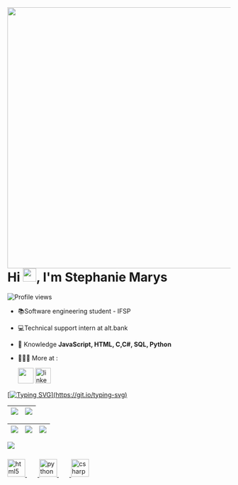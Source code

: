 <img align="right" height="590em" src="https://raw.githubusercontent.com/gist/maykbrito/618ef18e3bbb7cdfd200f3a4fc1aabc6/raw/201d47c76006c99fe0dc55ea92e76bdca5537f08/githubcard.svg"/>
<h1 align="left">Hi <img src="https://raw.githubusercontent.com/kaueMarques/kaueMarques/master/hi.gif" height="30px">, I'm Stephanie Marys</h1>
<p align="left"> <img src="https://komarev.com/ghpvc/?username=maykbrito&color=yellow" alt="Profile views" /> </p>

- 📚Software engineering student - IFSP

- 💻Technical support intern at alt.bank

- 💬 Knowledge **JavaScript, HTML, C,C#, SQL, Python**

- 👩🏽‍💻 More at :
  
  <div align="left">
  <a href = "mailto:stephanie.mmarys01@gmail.com"><img loading="lazy" src="https://img.shields.io/badge/Gmail-D14836?style=for-the-badge&logo=gmail&logoColor=white" height="35"></a>
  <a href="https://www.linkedin.com/in/stephanie-marys-3635b0212" a><img src="https://img.shields.io/static/v1?message=LinkedIn&logo=linkedin&label=&color=0077B5&logoColor=white&labelColor=&style=for-the-badge"  height="35" alt="linkedin logo" />
</div>

[![Typing SVG](https://readme-typing-svg.herokuapp.com?font=Fira+Code&weight=200&size=50&duration=4000&pause=1000&color=00FFFF&center=true&vCenter=true&random=false&width=1000&lines=Bem+Vindo+ao+meu+GitHub+!+;)](https://git.io/typing-svg)
<div>

  | ![](http://github-profile-summary-cards.vercel.app/api/cards/profile-details?username=Stephanie-marys&theme=github_dark) | ![](http://github-profile-summary-cards.vercel.app/api/cards/stats?username=Stephanie-marys&theme=github_dark)
| :-: | :-: |

| ![](http://github-profile-summary-cards.vercel.app/api/cards/productive-time?username=Stephanie-marys&theme=github_dark&utcOffset=-8) | ![](http://github-profile-summary-cards.vercel.app/api/cards/repos-per-language?username=Stephanie-marys&theme=github_dark) | ![](http://github-profile-summary-cards.vercel.app/api/cards/most-commit-language?username=Stephanie-marys&theme=github_dark)
| :-: | :-: | :-: |
  
</div>

![](./profile-3d-contrib/profile-night-rainbow.svg)


 

###

<div align="left">
  <img src="https://cdn.jsdelivr.net/gh/devicons/devicon/icons/html5/html5-original.svg" height="40" alt="html5 logo"  />
  <img width="24" />
  <img src="https://cdn.jsdelivr.net/gh/devicons/devicon/icons/python/python-original.svg" height="40" alt="python logo"  />
  <img width="24" />
  <img src="https://cdn.jsdelivr.net/gh/devicons/devicon/icons/csharp/csharp-original.svg" height="40" alt="csharp logo"  />
</div>


